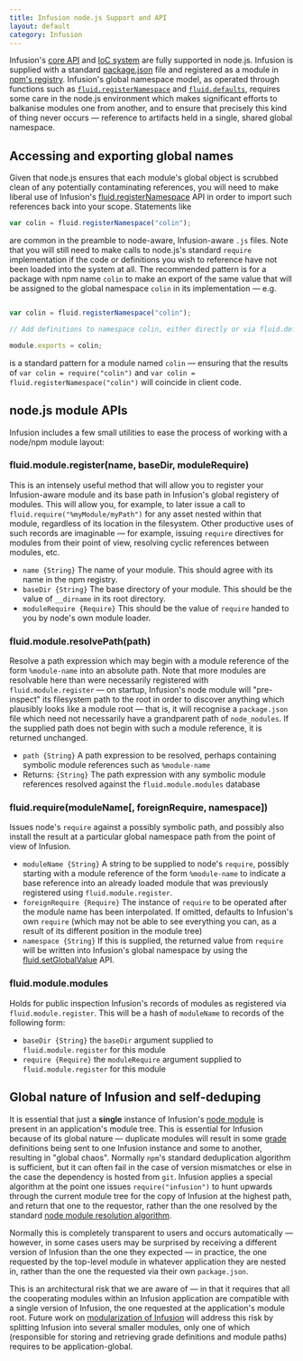 ```yaml
---
title: Infusion node.js Support and API
layout: default
category: Infusion
---
```


Infusion's [core API](CoreAPI.md) and [IoC system](HowToUseInfusionIoC.md) are fully supported in node.js. Infusion is
supplied with a standard [package.json](https://github.com/fluid-project/infusion/blob/master/package.json) file and
registered as a module in [npm's registry](https://www.npmjs.com/package/infusion). Infusion's global namespace model,
as operated through functions such as [`fluid.registerNamespace`](CoreAPI.md#fluidregisternamespacepath) and
[`fluid.defaults`](CoreAPI.md#fluiddefaultsgradename-options), requires some care in the node.js environment which makes
significant efforts to balkanise modules one from another, and to ensure that precisely this kind of thing never occurs
— reference to artifacts held in a single, shared global namespace.

## Accessing and exporting global names

Given that node.js ensures that each module's global object is scrubbed clean of any potentially contaminating
references, you will need to make liberal use of Infusion's
[fluid.registerNamespace](CoreAPI.md#fluidregisternamespacepath) API in order to import such references back into your
scope. Statements like

```javascript
var colin = fluid.registerNamespace("colin");
```

are common in the preamble to node-aware, Infusion-aware `.js` files. Note that you will still need to make calls to
node.js's standard `require` implementation if the code or definitions you wish to reference have not been loaded into
the system at all. The recommended pattern is for a package with npm name `colin` to make an export of the same value
that will be assigned to the global namespace `colin` in its implementation — e.g.

```javascript

var colin = fluid.registerNamespace("colin");

// Add definitions to namespace colin, either directly or via fluid.defaults

module.exports = colin;
```

is a standard pattern for a module named `colin` — ensuring that the results of `var colin = require("colin")` and `var
colin = fluid.registerNamespace("colin")` will coincide in client code.

## node.js module APIs

Infusion includes a few small utilities to ease the process of working with a node/npm module layout:

### fluid.module.register(name, baseDir, moduleRequire)

This is an intensely useful method that will allow you to register your Infusion-aware module and its base path in
Infusion's global registery of modules. This will allow you, for example, to later issue a call to
`fluid.require("%myModule/myPath")` for any asset nested within that module, regardless of its location in the
filesystem. Other productive uses of such records are imaginable — for example, issuing `require` directives for modules
from their point of view, resolving cyclic references between modules, etc.

* `name {String}` The name of your module. This should agree with its name in the npm registry.
* `baseDir {String}` The base directory of your module. This should be the value of `__dirname` in its root directory.
* `moduleRequire {Require}` This should be the value of `require` handed to you by node's own module loader.

### fluid.module.resolvePath(path)

Resolve a path expression which may begin with a module reference of the form `%module-name` into an absolute path. Note
that more modules are resolvable here than were necessarily registered with `fluid.module.register` — on startup,
Infusion's node module will "pre-inspect" its filesystem path to the root in order to discover anything which plausibly
looks like a module root — that is, it will recognise a `package.json` file which need not necessarily have a
grandparent path of `node_nodules`. If the supplied path does not begin with such a module reference, it is returned
unchanged.

* `path {String}` A path expression to be resolved, perhaps containing symbolic module references such as `%module-name`
* Returns: `{String}` The path expression with any symbolic module references resolved against the
  `fluid.module.modules` database

### fluid.require(moduleName[, foreignRequire, namespace])

Issues node's `require` against a possibly symbolic path, and possibly also install the result at a particular global
namespace path from the point of view of Infusion.

* `moduleName {String}` A string to be supplied to node's `require`, possibly starting with a module reference of the
  form `%module-name` to indicate a base reference into an already loaded module that was previously registered using
  `fluid.module.register`.
* `foreignRequire {Require}` The instance of `require` to be operated after the module name has been interpolated. If
  omitted, defaults to Infusion's own `require` (which may not be able to see everything you can, as a result of its
  different position in the module tree)
* `namespace {String}` If this is supplied, the returned value from `require` will be written into Infusion's global
  namespace by using the [fluid.setGlobalValue](CoreAPI.md#fluidsetglobalvaluepath-value) API.

### fluid.module.modules

Holds for public inspection Infusion's records of modules as registered via `fluid.module.register`. This will be a hash
of `moduleName` to records of the following form:

* `baseDir {String}` the `baseDir` argument supplied to `fluid.module.register` for this module
* `require {Require}` the `moduleRequire` argument supplied to `fluid.module.register` for this module

## Global nature of Infusion and self-deduping

It is essential that just a **single** instance of Infusion's [node module](https://www.npmjs.com/package/infusion) is
present in an application's module tree. This is essential for Infusion because of its global nature — duplicate modules
will result in some [grade](ComponentGrades.md) definitions being sent to one Infusion instance and some to another,
resulting in "global chaos". Normally `npm`'s standard deduplication algorithm is sufficient, but it can often fail in
the case of version mismatches or else in the case the dependency is hosted from `git`. Infusion applies a special
algorithm at the point one issues `require("infusion")` to hunt upwards through the current module tree for the copy of
Infusion at the highest path, and return that one to the requestor, rather than the one resolved by the standard [node
module resolution algorithm](https://nodejs.org/api/modules.html#modules_all_together).

Normally this is completely transparent to users and occurs automatically — however, in some cases users may be
surprised by receiving a different version of Infusion than the one they expected — in practice, the one requested by
the top-level module in whatever application they are nested in, rather than the one the requested via their own
`package.json`.

This is an architectural risk that we are aware of — in that it requires that all the cooperating modules within an
Infusion application are compatible with a single version of Infusion, the one requested at the application's module
root. Future work on [modularization of
Infusion](https://wiki.fluidproject.org/display/fluid/Notes+on+Modularisation+of+Infusion) will address this risk by
splitting Infusion into several smaller modules, only one of which (responsible for storing and retrieving grade
definitions and module paths) requires to be application-global.
